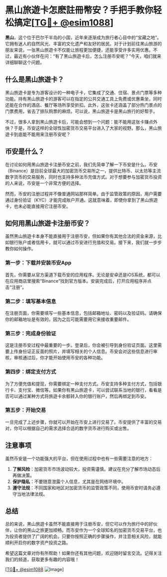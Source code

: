 # 黑山旅遊卡怎麽註冊幣安？手把手教你轻松搞定[[TG💪+ @esim1088](https://t.me/s/esim1088)]

**黑山**，这个位于巴尔干半岛的小国，近年来逐渐成为旅行者心目中的“宝藏之地”。它拥有迷人的自然风光、丰富的文化遗产和友好的居民。对于计划前往黑山旅游的朋友来说，一张黑山旅遊卡不仅能让旅程更加便捷，还能享受许多实用优惠。不过，最近有小伙伴在问：“有了黑山旅遊卡后，怎么注册币安呢？”今天，咱们就来详细聊聊这个问题。

## 什么是黑山旅遊卡？

黑山旅遊卡是专为游客设计的一种电子卡，它集成了交通、住宿、景点门票等多种功能。持有黑山旅遊卡的游客可以在指定的公共交通工具上免费或优惠乘坐，同时还能在合作的酒店、餐厅等场所享受折扣。此外，这张卡还涵盖了部分热门景点的门票费用，省去了排队购票的麻烦。可以说，黑山旅遊卡是黑山旅行的好帮手。

不过，很多人拿到黑山旅遊卡后，可能会想到一个问题：能不能用这张卡赚点外快？于是，币安这样的全球性加密货币交易平台进入了大家的视野。那么，黑山旅遊卡到底能不能用来注册币安呢？

## 币安是什么？

在讨论如何用黑山旅遊卡注册币安之前，我们先简单了解一下币安是什么。币安（Binance）是目前全球最大的加密货币交易所之一，提供比特币、以太坊等主流数字货币的交易服务，同时也支持多种法币充值方式。对于想要参与加密货币投资的人来说，币安是一个非常方便的选择。

然而，币安的注册过程并不像普通网站那样简单。由于监管政策的原因，用户需要通过身份验证（KYC）才能完成账户开通。这就意味着，即使你拿到了黑山旅遊卡，也未必能直接用它注册币安。

## 如何用黑山旅遊卡注册币安？

虽然黑山旅遊卡本身不能直接用于注册币安，但如果你有其他合法的资金来源，比如银行账户或者信用卡，就可以通过币安进行充值和交易。接下来，我们就一步步教你如何操作。

### 第一步：下载并安装币安App

首先，你需要从官方渠道下载币安的应用程序。无论是安卓还是iOS系统，都可以在应用商店里搜索“Binance”找到官方版本。安装完成后，打开应用程序并点击“注册”。

### 第二步：填写基本信息

在注册页面，你需要填写一些基本信息，包括邮箱地址、密码以及验证码。请确保你的邮箱地址是有效的，因为之后可能需要用它来接收重要邮件。

### 第三步：完成身份验证

这是注册币安过程中最重要的一步。登录后，你会被引导到身份验证页面。这里需要上传身份证正反面的照片，并填写相关的个人信息。币安会对这些信息进行审核，审核通过后，你才能开始使用币安的各种功能。

### 第四步：绑定支付方式

为了方便充值和提现，你需要绑定一种支付方式。币安支持多种支付方式，包括银行卡、支付宝、微信等。如果你有黑山旅遊卡，可以尝试联系当地的银行，看看是否可以通过某种方式将旅遊卡余额转入你的银行账户，然后再绑定到币安。

### 第五步：开始交易

一旦完成了上述步骤，你就可以开始在币安上进行交易了。币安提供了丰富的交易对，你可以根据自己的需求选择合适的数字货币进行购买或出售。

## 注意事项

虽然币安是一个功能强大的平台，但在使用过程中也有一些需要注意的地方：

1. **了解风险**：加密货币市场波动较大，投资需谨慎。建议在充分了解市场动态后再做决策。
2. **保护隐私**：不要随意泄露个人信息，尤其是在网络环境中。
3. **遵守法规**：不同国家和地区对加密货币的监管政策不同，使用币安时请务必遵守当地法律法规。

## 总结

总的来说，黑山旅遊卡虽然不能直接用于注册币安，但它可以作为旅行中的好伙伴，让你的黑山之旅更加顺畅。而币安作为一个全球知名的加密货币交易平台，也为投资者提供了广阔的机会。只要你按照正确的步骤操作，并注意相关风险，就能顺利开启你的数字资产投资之路。

希望这篇文章对你有所帮助！如果你还有其他问题，欢迎随时留言交流。记得关注我们的频道，获取更多有趣的内容哦！

[[TG💪+ @esim1088](https://t.me/s/esim1088) ![Image](https://i.postimg.cc/4NQfJmqS/Snipaste-2025-05-13-00-14-12.png)]
